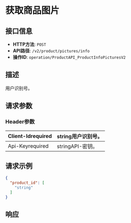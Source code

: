 # 获取商品图片

## 接口信息

- **HTTP方法**: `POST`
- **API路径**: `/v2/product/pictures/info`
- **操作ID**: `operation/ProductAPI_ProductInfoPicturesV2`

## 描述

用户识别号。

## 请求参数

### Header参数

| Client-Idrequired | string用户识别号。 |
|---|---|
| Api-Keyrequired | stringAPI-密钥。 |

## 请求示例

```json
{
  "product_id": [
    "string"
  ]
}
```

## 响应
